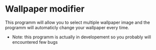 # Wallpaper modifier #

This programm will allow you to select multiple wallpaper image and the programm will automaticly change your wallpaper every time.

* Note: this programm is actually in developement so you probably will encountered few bugs